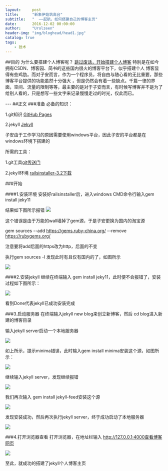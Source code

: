 ```yaml
---
layout:     post
title:      "新象伊始筑高台"
subtitle:   "  ——起航，如何搭建自己的博客主页"
date:       2016-12-02 00:00:00
author:     "Urolzeen"
header-img: "img/bloghead/head1.jpg"
catalog: true
tags:
    - 技术
---
```


##目的
为什么要搭建个人博客呢？
[跳过废话，开始搭建个人博客](#build) 
特别是在如今拥有CSDN、博客园、简书的这些国内很火的博客平台下，似乎搭建个人 博客显得有些鸡肋。而对子安而言，作为一个程序员，将自由与随心看的无比重要，那些博客平台提供的功能虽然十分强大 ，但是仍然会有着一些缺点。千篇一律的界面，空间、流量的限制等等，最主要的是对于子安而言，有时候写博客并不是为了给别人看的，只是想写一些文字来记录慢慢走过的时光，仅此而已。

<p id = "build"></p>
---
##正文
###准备
必备的知识：

1.git知识  [GitHub Pages](https://pages.github.com/)
 
2.jekyll [Jekyll](http://jekyllrb.com/)


子安由于工作学习的原因需要使用windows平台，因此子安的平台都是在windows环境下搭建的

所需的工具：

1.git工具[git传送门](https://git-scm.com/downloads)

2.jekyll环境 [railsinstaller-3.2下载](http://pan.baidu.com/s/1pLKuVbH)

###开始

####1.安装环境
安装好railsinstaller后，进入windows CMD命令行输入gem install jeky11

结果如下图所示报错
![](http://i.imgur.com/HT8wgI4.png)

这个错误是由于万能的wall墙掉了gem源，于是子安更换为国内的淘宝源

gem sources --add https://gems.ruby-china.org/ --remove https://rubygems.org/

注意要将add后面的https改为http，后面的不变

执行gem sources -l 发现此时有且仅有国内的了，如图所示


![](http://i.imgur.com/lDs6TvS.png)

####2.安装jekyll
继续在终端输入 gem install jeky11，此时便不会报错了，安装过程如下图所示：

![](http://i.imgur.com/v7UtEmJ.png)

看到Done代表jekyll已成功安装完成

###3.启动服务器
在终端输入jekyll new blog来创立新博客，然后 cd blog进入新建的博客目录

输入jekyll server启动一个本地服务器


![](http://i.imgur.com/TjEKnQW.png)

如上所示，提示minima错误，此时输入gem install minima安装这个源，如图所示：


![](http://i.imgur.com/Dm7G7g8.png)

继续输入jekyll server，发现继续报错


![](http://i.imgur.com/ko3KUfZ.png)

我们再次输入 gem install jekyll-feed安装这个源


![](http://i.imgur.com/NdiPceU.png)

发现安装成功，然后再次执行jekyll server，终于成功启动了本地服务器


![](http://i.imgur.com/IvOYUBP.png)

###4.打开浏览器查看
打开浏览器，在地址栏输入 http://127.0.0.1:4000查看博客网页


![](http://i.imgur.com/qAnmWmY.png)

至此，就成功的搭建了jekyll个人博客主页

